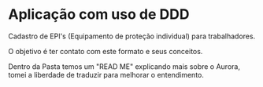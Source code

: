 # Aplicação com uso de DDD


Cadastro de EPI's (Equipamento de proteção individual) para trabalhadores.

O objetivo é ter contato com este formato e seus conceitos.

Dentro da Pasta temos um "READ ME" explicando mais sobre o Aurora, tomei a liberdade de traduzir para melhorar o entendimento.
